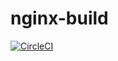 # nginx-build
[![CircleCI](https://circleci.com/gh/fabregas4you/nginx-build.svg?style=svg)](https://circleci.com/gh/fabregas4you/nginx-build)
